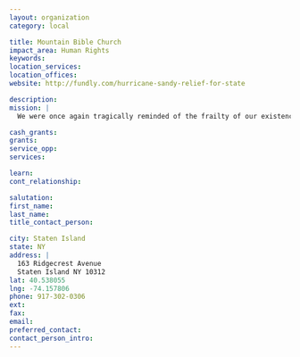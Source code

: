 ```yaml
---
layout: organization
category: local

title: Mountain Bible Church
impact_area: Human Rights
keywords: 
location_services: 
location_offices: 
website: http://fundly.com/hurricane-sandy-relief-for-state

description: 
mission: |
  We were once again tragically reminded of the frailty of our existence as Hurricane Sandy shattered lives and devastated property across the Northeast. No area was hit worse than our hometown of Staten Island. Normally resilient people were brought to their knees, left shocked, without shelter and life sustaining necessities, but also, seemingly without hope. Needs were at critical, life threatening levels and deteriorating rapidly. Without any hesitation, people stopped what they were doing and sprung into action, digging in and doing whatever it took, not the least of which was writing checks and tapping other valuable resources. Without a doubt, your willingness to contribute at such a dire time has already saved lives and will forever be the difference in restoring normalcy for so many families. From the depths of despair, humility is stirred.

cash_grants: 
grants: 
service_opp: 
services: 

learn: 
cont_relationship: 

salutation: 
first_name: 
last_name: 
title_contact_person: 

city: Staten Island
state: NY
address: |
  163 Ridgecrest Avenue     
  Staten Island NY 10312
lat: 40.538055
lng: -74.157806
phone: 917-302-0306
ext: 
fax: 
email: 
preferred_contact: 
contact_person_intro: 
---
```

